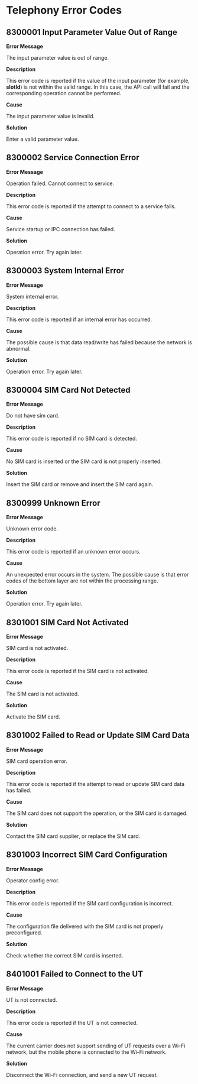 # Telephony Error Codes

## 8300001 Input Parameter Value Out of Range

**Error Message**

The input parameter value is out of range.

**Description**

This error code is reported if the value of the input parameter (for example, **slotId**) is not within the valid range. In this case, the API call will fail and the corresponding operation cannot be performed.

**Cause**

The input parameter value is invalid.

**Solution**

Enter a valid parameter value.



## 8300002 Service Connection Error

**Error Message**

Operation failed. Cannot connect to service.

**Description**

This error code is reported if the attempt to connect to a service fails.

**Cause**

Service startup or IPC connection has failed.

**Solution**

Operation error. Try again later.



## 8300003 System Internal Error

**Error Message**

System internal error.

**Description**

This error code is reported if an internal error has occurred.

**Cause**

The possible cause is that data read/write has failed because the network is abnormal.

**Solution**

Operation error. Try again later.


## 8300004 SIM Card Not Detected

**Error Message**

Do not have sim card.

**Description**

This error code is reported if no SIM card is detected.

**Cause**

No SIM card is inserted or the SIM card is not properly inserted.

**Solution**

Insert the SIM card or remove and insert the SIM card again.


## 8300999 Unknown Error

**Error Message**

Unknown error code.

**Description**

This error code is reported if an unknown error occurs.

**Cause**

An unexpected error occurs in the system. The possible cause is that error codes of the bottom layer are not within the processing range.

**Solution**

Operation error. Try again later.


## 8301001 SIM Card Not Activated

**Error Message**

SIM card is not activated.

**Description**

This error code is reported if the SIM card is not activated.

**Cause**

The SIM card is not activated.

**Solution**

Activate the SIM card.


## 8301002 Failed to Read or Update SIM Card Data

**Error Message**

SIM card operation error.

**Description**

This error code is reported if the attempt to read or update SIM card data has failed.

**Cause**

The SIM card does not support the operation, or the SIM card is damaged.

**Solution**

Contact the SIM card supplier, or replace the SIM card.


## 8301003 Incorrect SIM Card Configuration

**Error Message**

Operator config error.

**Description**

This error code is reported if the SIM card configuration is incorrect.

**Cause**

The configuration file delivered with the SIM card is not properly preconfigured.

**Solution**

Check whether the correct SIM card is inserted.

## 8401001 Failed to Connect to the UT

**Error Message**

UT is not connected.

**Description**

This error code is reported if the UT is not connected.

**Cause**

The current carrier does not support sending of UT requests over a Wi-Fi network, but the mobile phone is connected to the Wi-Fi network.

**Solution**

Disconnect the Wi-Fi connection, and send a new UT request.
